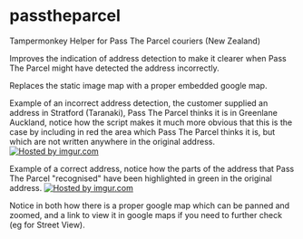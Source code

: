passtheparcel
=============

Tampermonkey Helper for Pass The Parcel couriers (New Zealand)

Improves the indication of address detection to make it clearer when Pass The Parcel might have detected the address incorrectly.

Replaces the static image map with a proper embedded google map.

Example of an incorrect address detection, the customer supplied an address in Stratford (Taranaki), Pass The Parcel thinks it is in Greenlane Auckland, notice how the script makes it much more obvious that this is the case by including in red the area which Pass The Parcel thinks it is, but which are not written anywhere in the original address.
<a href="http://imgur.com/9NR20qT"><img src="http://i.imgur.com/9NR20qT.jpg" title="Hosted by imgur.com"/></a>

Example of a correct address, notice how the parts of the address that Pass The Parcel "recognised" have been highlighted in green in the original address.
<a href="http://imgur.com/y2U8zdv"><img src="http://i.imgur.com/y2U8zdv.jpg" title="Hosted by imgur.com"/></a>

Notice in both how there is a proper google map which can be panned and zoomed, and a link to view it in google maps if you need to further check (eg for Street View).
